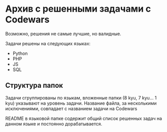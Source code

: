 # Архив с решенными задачами с Codewars

Возможно, решения не самые лучшие, но валидные. 

Задачи решены на следующих языках:

* Python
* PHP
* JS
* SQL

## Структура папок

Задачи сгруппированы по языкам, вложенные папки (8 kyu, 7 kyu... 1 kyu) указывают на уровень задачи. Название файла, за несколькими исключениями, совпадает с названием задачи на Codewars

README в языковой папке содержит общий список решенных задач на данном языке и постоянно дорабатывается.